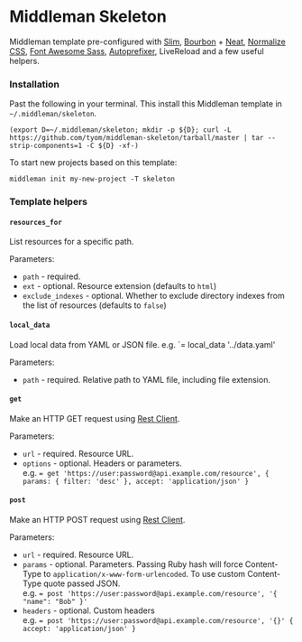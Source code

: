 Middleman Skeleton
==================

Middleman template pre-configured with [Slim](https://github.com/slim-template/slim), [Bourbon](https://github.com/thoughtbot/bourbon) + [Neat](https://github.com/thoughtbot/neat), [Normalize CSS](https://github.com/JohnAlbin/normalize-scss), [Font Awesome Sass](https://github.com/FortAwesome/font-awesome-sass), [Autoprefixer](https://github.com/porada/middleman-autoprefixer), LiveReload and a few useful helpers.

### Installation

Past the following in your terminal. This install this Middleman template in `~/.middleman/skeleton`.

```
(export D=~/.middleman/skeleton; mkdir -p ${D}; curl -L https://github.com/tyom/middleman-skeleton/tarball/master | tar --strip-components=1 -C ${D} -xf-)
```

To start new projects based on this template:
```
middleman init my-new-project -T skeleton
```

### Template helpers

#### `resources_for`
List resources for a specific path.

Parameters:
  - `path` - required.
  - `ext` - optional. Resource extension (defaults to `html`)
  - `exclude_indexes` - optional. Whether to exclude directory indexes from the list of resources (defaults to `false`)

#### `local_data`
Load local data from YAML or JSON file. e.g. `= local_data '../data.yaml'

Parameters:
  - `path` - required. Relative path to YAML file, including file extension.

#### `get`
Make an HTTP GET request using [Rest Client](https://github.com/rest-client/rest-client).

Parameters:
  - `url` - required. Resource URL.
  - `options` - optional. Headers or parameters.  
     e.g. `= get 'https://user:password@api.example.com/resource', { params: { filter: 'desc' }, accept: 'application/json' }`

#### `post`
Make an HTTP POST request using [Rest Client](https://github.com/rest-client/rest-client).

Parameters:
  - `url` - required. Resource URL.
  - `params` - optional. Parameters. Passing Ruby hash will force Content-Type to `application/x-www-form-urlencoded`. To use custom Content-Type quote passed JSON.  
     e.g. `= post 'https://user:password@api.example.com/resource', '{ "name": "Bob" }'`
  - `headers` - optional. Custom headers  
     e.g. `= post 'https://user:password@api.example.com/resource', '{}' { accept: 'application/json' }`
